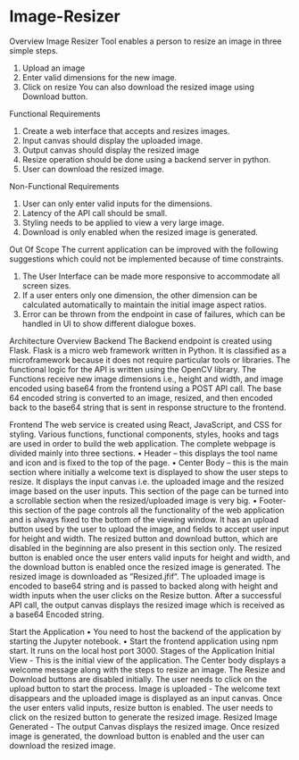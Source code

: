 # Image-Resizer
Overview
Image Resizer Tool enables a person to resize an image in three simple steps.
1.	Upload an image
2.	Enter valid dimensions for the new image.
3.	Click on resize
You can also download the resized image using Download button.

Functional Requirements
1.	Create a web interface that accepts and resizes images.
2.	Input canvas should display the uploaded image.
3.	Output canvas should display the resized image
4.	Resize operation should be done using a backend server in python.
5.	User can download the resized image.

Non-Functional Requirements
1.	User can only enter valid inputs for the dimensions.
2.	Latency of the API call should be small.
3.	Styling needs to be applied to view a very large image.
4.	Download is only enabled when the resized image is generated.

Out Of Scope
The current application can be improved with the following suggestions which could not be implemented because of time constraints.
1.	The User Interface can be made more responsive to accommodate all screen sizes.
2.	If a user enters only one dimension, the other dimension can be calculated automatically to maintain the initial image aspect ratios.
3.	Error can be thrown from the endpoint in case of failures, which can be handled in UI to show different dialogue boxes.

Architecture Overview
Backend
The Backend endpoint is created using Flask. Flask is a micro web framework written in Python. It is classified as a microframework because it does not require particular tools or libraries. The functional logic for the API is written using the OpenCV library. The Functions receive new image dimensions i.e., height and width, and image encoded using base64 from the frontend using a POST API call. The base 64 encoded string is converted to an image, resized, and then encoded back to the base64 string that is sent in response structure to the frontend.
 
Frontend
The web service is created using React, JavaScript, and CSS for styling. Various functions, functional components, styles, hooks and tags are used in order to build the web application.
The complete webpage is divided mainly into three sections.
•	Header – this displays the tool name and icon and is fixed to the top of the page.
•	Center Body – this is the main section where initially a welcome text is displayed to show the user steps to resize. It displays the input canvas i.e. the uploaded image and the resized image based on the user inputs. This section of the page can be turned into a scrollable section when the resized/uploaded image is very big.
•	Footer- this section of the page controls all the functionality of the web application and is always fixed to the bottom of the viewing window. It has an upload button used by the user to upload the image, and fields to accept user input for height and width. The resized button and download button, which are disabled in the beginning are also present in this section only. The resized button is enabled once the user enters valid inputs for height and width, and the download button is enabled once the resized image is generated. The resized image is downloaded as ”Resized.jfif”.
The uploaded image is encoded to base64 string and is passed to backed along with height and width inputs when the user clicks on the Resize button. After a successful API call, the output canvas displays the resized image which is received as a base64 Encoded string.


Start the Application 
•	You need to host the backend of the application by starting the Jupyter notebook.
•	Start the frontend application using npm start. It runs on the local host port 3000.
Stages of the Application
Initial View	- 	This is the initial view of the application. The Center body displays a welcome message along with the steps to resize an image. The Resize and Download buttons are disabled initially. The user needs to click on the upload button to start the process.
Image is uploaded	 -	The welcome text disappears and the uploaded image is displayed as an input canvas. Once the user enters valid inputs, resize button is enabled. The user needs to click on the resized button to generate the resized image.
Resized Image Generated	 -	The output Canvas displays the resized image. Once resized image is generated, the download button is enabled and the user can download the resized image.



